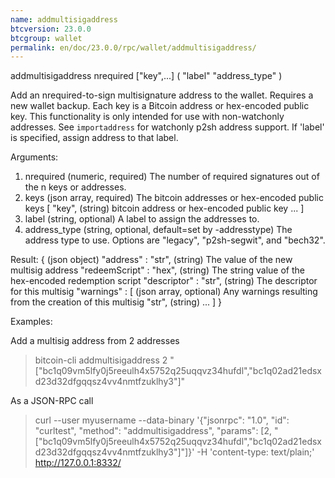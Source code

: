 ```yaml
---
name: addmultisigaddress
btcversion: 23.0.0
btcgroup: wallet
permalink: en/doc/23.0.0/rpc/wallet/addmultisigaddress/
---
```


addmultisigaddress nrequired ["key",...] ( "label" "address_type" )

Add an nrequired-to-sign multisignature address to the wallet. Requires a new wallet backup.
Each key is a Bitcoin address or hex-encoded public key.
This functionality is only intended for use with non-watchonly addresses.
See `importaddress` for watchonly p2sh address support.
If 'label' is specified, assign address to that label.

Arguments:
1. nrequired       (numeric, required) The number of required signatures out of the n keys or addresses.
2. keys            (json array, required) The bitcoin addresses or hex-encoded public keys
     [
       "key",      (string) bitcoin address or hex-encoded public key
       ...
     ]
3. label           (string, optional) A label to assign the addresses to.
4. address_type    (string, optional, default=set by -addresstype) The address type to use. Options are "legacy", "p2sh-segwit", and "bech32".

Result:
{                            (json object)
  "address" : "str",         (string) The value of the new multisig address
  "redeemScript" : "hex",    (string) The string value of the hex-encoded redemption script
  "descriptor" : "str",      (string) The descriptor for this multisig
  "warnings" : [             (json array, optional) Any warnings resulting from the creation of this multisig
    "str",                   (string)
    ...
  ]
}

Examples:

Add a multisig address from 2 addresses
> bitcoin-cli addmultisigaddress 2 "[\"bc1q09vm5lfy0j5reeulh4x5752q25uqqvz34hufdl\",\"bc1q02ad21edsxd23d32dfgqqsz4vv4nmtfzuklhy3\"]"

As a JSON-RPC call
> curl --user myusername --data-binary '{"jsonrpc": "1.0", "id": "curltest", "method": "addmultisigaddress", "params": [2, "[\"bc1q09vm5lfy0j5reeulh4x5752q25uqqvz34hufdl\",\"bc1q02ad21edsxd23d32dfgqqsz4vv4nmtfzuklhy3\"]"]}' -H 'content-type: text/plain;' http://127.0.0.1:8332/


